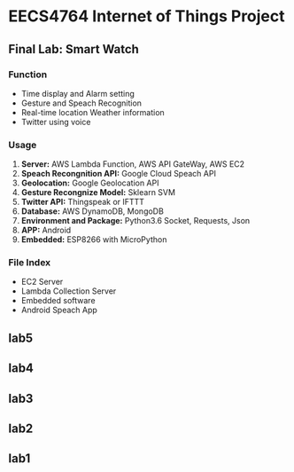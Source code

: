 # EECS4764 Internet of Things Project
## Final Lab: Smart Watch
### Function
* Time display and Alarm setting
* Gesture and Speach Recognition
* Real-time location Weather information 
* Twitter using voice
### Usage 
1. **Server:** AWS Lambda Function, AWS API GateWay, AWS EC2
2. **Speach Recongnition API:** Google Cloud Speach API
3. **Geolocation:** Google Geolocation API
4. **Gesture Recongnize Model:** Sklearn SVM
5. **Twitter API:** Thingspeak or IFTTT
5. **Database:** AWS DynamoDB, MongoDB
6. **Environment and Package:** Python3.6 Socket, Requests, Json
7. **APP:** Android
8. **Embedded:** ESP8266 with MicroPython
### File Index
* EC2 Server
* Lambda Collection Server
* Embedded software
* Android Speach App

## lab5
## lab4
## lab3
## lab2 
## lab1
